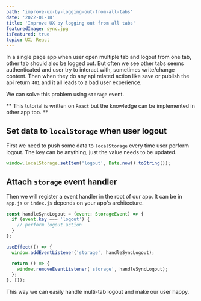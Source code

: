 ```yaml
---
path: 'improve-ux-by-logging-out-from-all-tabs'
date: '2022-01-18'
title: 'Improve UX by logging out from all tabs'
featuredImage: sync.jpg
isFeatured: true
topic: UX, React
---
```


In a single page app when user open multiple tab and logout from one tab, other
tab should also be logged out. But often we see other tabs seems authenticated
and user try to interact with, sometimes write/change content. Then when they do
any api related action like save or publish the api return `401` and it all
leads to a bad user experience.

We can solve this problem using `storage` event.

** This tutorial is written on `React` but the knowledge can be implemented in
other app too. **

## Set data to `localStorage` when user logout

First we need to push some data to `localStorage` every time user perform
logout. The key can be anything, just the value needs to be updated.

```javascript
window.localStorage.setItem('logout', Date.now().toString());
```

## Attach `storage` event handler

Then we will register a event handler in the root of our app. It can be in
`app.js` or `index.js` depends on your app's architecture.

```javascript
const handleSyncLogout = (event: StorageEvent) => {
  if (event.key === 'logout') {
    // perform logout action
  }
};

useEffect(() => {
  window.addEventListener('storage', handleSyncLogout);

  return () => {
    window.removeEventListener('storage', handleSyncLogout);
  };
}, []);
```

This way we can easily handle multi-tab logout and make our user happy.
